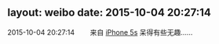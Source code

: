 layout: weibo
date: 2015-10-04 20:27:14
---
2015-10-04 20:27:14  &nbsp;&nbsp;&nbsp;&nbsp;&nbsp;&nbsp; 来自 <a href="sinaweibo://customweibosource" rel="nofollow">iPhone 5s</a>
呆得有些无趣…… ​​​

